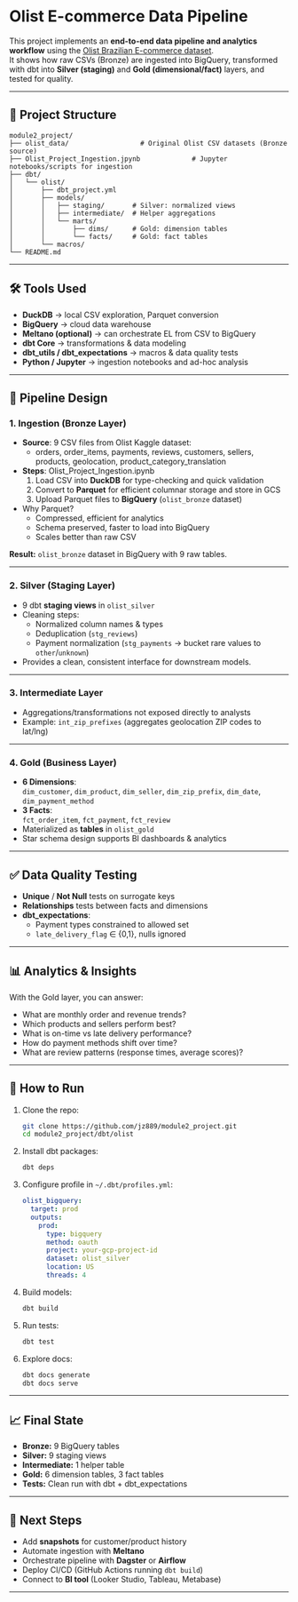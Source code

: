 # Olist E-commerce Data Pipeline

This project implements an **end-to-end data pipeline and analytics workflow** using the [Olist Brazilian E-commerce dataset](https://www.kaggle.com/datasets/olistbr/brazilian-ecommerce).  
It shows how raw CSVs (Bronze) are ingested into BigQuery, transformed with dbt into **Silver (staging)** and **Gold (dimensional/fact)** layers, and tested for quality.

---

## 📂 Project Structure

```
module2_project/
├── olist_data/                  # Original Olist CSV datasets (Bronze source)
├── Olist_Project_Ingestion.jpynb             # Jupyter notebooks/scripts for ingestion
├── dbt/
│   └── olist/
│       ├── dbt_project.yml
│       ├── models/
│       │   ├── staging/       # Silver: normalized views
│       │   ├── intermediate/  # Helper aggregations
│       │   └── marts/
│       │       ├── dims/      # Gold: dimension tables
│       │       └── facts/     # Gold: fact tables
│       └── macros/
└── README.md
```

---

## 🛠️ Tools Used

- **DuckDB** → local CSV exploration, Parquet conversion
- **BigQuery** → cloud data warehouse
- **Meltano (optional)** → can orchestrate EL from CSV to BigQuery
- **dbt Core** → transformations & data modeling
- **dbt_utils / dbt_expectations** → macros & data quality tests
- **Python / Jupyter** → ingestion notebooks and ad-hoc analysis

---

## 🔄 Pipeline Design

### 1. Ingestion (Bronze Layer)
- **Source**: 9 CSV files from Olist Kaggle dataset:
  - orders, order_items, payments, reviews, customers, sellers, products, geolocation, product_category_translation
- **Steps**: Olist_Project_Ingestion.ipynb
  1. Load CSV into **DuckDB** for type-checking and quick validation
  2. Convert to **Parquet** for efficient columnar storage and store in GCS
  3. Upload Parquet files to **BigQuery** (`olist_bronze` dataset)
- Why Parquet?  
  - Compressed, efficient for analytics  
  - Schema preserved, faster to load into BigQuery  
  - Scales better than raw CSV

**Result:** `olist_bronze` dataset in BigQuery with 9 raw tables.

---

### 2. Silver (Staging Layer)
- 9 dbt **staging views** in `olist_silver`
- Cleaning steps:
  - Normalized column names & types
  - Deduplication (`stg_reviews`)
  - Payment normalization (`stg_payments` → bucket rare values to `other`/`unknown`)
- Provides a clean, consistent interface for downstream models.

---

### 3. Intermediate Layer
- Aggregations/transformations not exposed directly to analysts
- Example: `int_zip_prefixes` (aggregates geolocation ZIP codes to lat/lng)

---

### 4. Gold (Business Layer)
- **6 Dimensions**:  
  `dim_customer`, `dim_product`, `dim_seller`, `dim_zip_prefix`, `dim_date`, `dim_payment_method`
- **3 Facts**:  
  `fct_order_item`, `fct_payment`, `fct_review`
- Materialized as **tables** in `olist_gold`
- Star schema design supports BI dashboards & analytics

---

## ✅ Data Quality Testing

- **Unique** / **Not Null** tests on surrogate keys
- **Relationships** tests between facts and dimensions
- **dbt_expectations**:
  - Payment types constrained to allowed set
  - `late_delivery_flag` ∈ {0,1}, nulls ignored

---

## 📊 Analytics & Insights

With the Gold layer, you can answer:
- What are monthly order and revenue trends?
- Which products and sellers perform best?
- What is on-time vs late delivery performance?
- How do payment methods shift over time?
- What are review patterns (response times, average scores)?

---

## 🚀 How to Run

1. Clone the repo:
   ```bash
   git clone https://github.com/jz889/module2_project.git
   cd module2_project/dbt/olist
   ```

2. Install dbt packages:
   ```bash
   dbt deps
   ```

3. Configure profile in `~/.dbt/profiles.yml`:
   ```yaml
   olist_bigquery:
     target: prod
     outputs:
       prod:
         type: bigquery
         method: oauth
         project: your-gcp-project-id
         dataset: olist_silver
         location: US
         threads: 4
   ```

4. Build models:
   ```bash
   dbt build
   ```

5. Run tests:
   ```bash
   dbt test
   ```

6. Explore docs:
   ```bash
   dbt docs generate
   dbt docs serve
   ```

---

## 📈 Final State

- **Bronze:** 9 BigQuery tables  
- **Silver:** 9 staging views  
- **Intermediate:** 1 helper table  
- **Gold:** 6 dimension tables, 3 fact tables  
- **Tests:** Clean run with dbt + dbt_expectations  

---

## 🔮 Next Steps

- Add **snapshots** for customer/product history
- Automate ingestion with **Meltano**
- Orchestrate pipeline with **Dagster** or **Airflow**
- Deploy CI/CD (GitHub Actions running `dbt build`)
- Connect to **BI tool** (Looker Studio, Tableau, Metabase)

---
